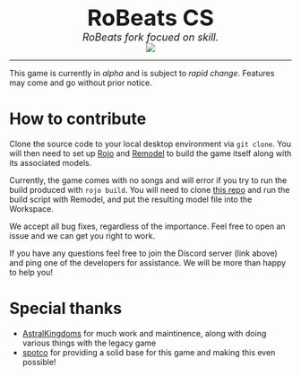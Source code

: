 <div align=center style="font-size:40px">
    <b>RoBeats CS</b>
</div>
<div align=center style="font-size:18px">
    <i>RoBeats fork focued on skill.</i>
</div>

<a align=center style="display:block" href="https://discord.gg/XyYK7g54kb">
    <img src="https://img.shields.io/discord/520391631761833988?color=%2334baeb&label=Join%20our%20Discord%20server%21"/>
</a>

---

This game is currently in *alpha* and is subject to *rapid change*. Features may come and go without prior notice.

# How to contribute

Clone the source code to your local desktop environment via `git clone`. You will then need to set up [Rojo](https://github.com/rojo-rbx/rojo) and [Remodel](https://github.com/rojo-rbx/remodel) to build the game itself along with its associated models.

Currently, the game comes with no songs and will error if you try to run the build produced with `rojo build`. You will need to clone [this repo](https://github.com/RoVSRG/robeats-cs-maps) and run the build script with Remodel, and put the resulting model file into the Workspace.

We accept all bug fixes, regardless of the importance. Feel free to open an issue and we can get you right to work.

If you have any questions feel free to join the Discord server (link above) and ping one of the developers for assistance. We will be more than happy to help you!

# Special thanks

- [AstralKingdoms](https://github.com/astralkingdummy) for much work and maintinence, along with doing various things with the legacy game
- [spotco](https://github.com/spotco) for providing a solid base for this game and making this even possible!
